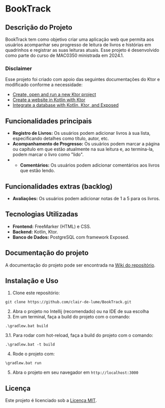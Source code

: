 # BookTrack

## Descrição do Projeto
BookTrack tem como objetivo criar uma aplicação web que permita aos usuários acompanhar seu progresso de leitura de livros e histórias em quadrinhos e registrar as suas leituras atuais. Esse projeto é desenvolvido como parte do curso de MAC0350 ministrada em 2024.1. 

### Disclaimer
Esse projeto foi criado com apoio das seguintes documentações do Ktor e modificado conforme a necessidade:
- [Create, open and run a new Ktor project](https://ktor.io/docs/server-create-a-new-project.html)
- [Create a website in Kotlin with Ktor](https://ktor.io/docs/server-create-website.html)
- [Integrate a database with Kotlin, Ktor, and Exposed](https://ktor.io/docs/server-integrate-database.html)

## Funcionalidades principais
- **Registro de Livros:** Os usuários podem adicionar livros à sua lista, especificando detalhes como título, autor, etc.
- **Acompanhamento de Progresso:** Os usuários podem marcar a página ou capítulo em que estão atualmente na sua leitura e, ao termina-la, podem marcar o livro como "lido".
- - **Comentários:** Os usuários podem adicionar comentários aos livros que estão lendo.

## Funcionalidades extras (backlog)
- **Avaliações:** Os usuários podem adicionar notas de 1 a 5 para os livros.

## Tecnologias Utilizadas
- **Frontend:** FreeMarker (HTML) e CSS.
- **Backend:** Kotlin, Ktor.
- **Banco de Dados:** PostgreSQL com framework Exposed.

## Documentação do projeto
A documentação do projeto pode ser encontrada na [Wiki do repositório](https://github.com/clair-de-lume/BookTrack/wiki).

## Instalação e Uso
1. Clone este repositório:
```
git clone https://github.com/clair-de-lume/BookTrack.git
```
2. Abra o projeto no Intellij (recomendado) ou na IDE de sua escolha
3. Em um terminal, faça a build do projeto com o comando:
```
.\gradlew.bat build
```
3.1. Para rodar com hot-reload, faça a build do projeto com o comando:
```
.\gradlew.bat -t build
```
4. Rode o projeto com:
```
\gradlew.bat run
```
5. Abra o projeto em seu navegador em `http://localhost:3000`
## Licença
Este projeto é licenciado sob a [Licença MIT](https://opensource.org/licenses/MIT).
